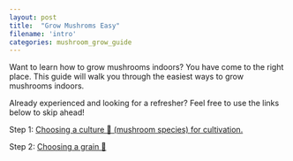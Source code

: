 ```yaml
---
layout: post
title:  "Grow Mushroms Easy"
filename: 'intro'
categories: mushroom_grow_guide
---
```


Want to learn how to grow mushrooms indoors?  You have come to the right place.
This guide will walk you through the easiest ways to grow mushrooms indoors.

Already experienced and looking for a refresher?  Feel free to use the links below to skip ahead!

Step 1: [Choosing a culture 🧬 (mushroom species) for cultivation.](culture)

Step 2: [Choosing a grain 🌽](grain)
